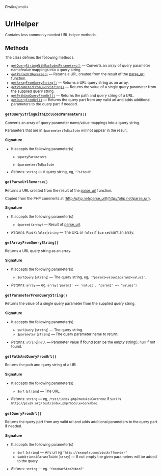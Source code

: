 <small>Piwik\</small>

UrlHelper
=========

Contains less commonly needed URL helper methods.

Methods
-------

The class defines the following methods:

- [`getQueryStringWithExcludedParameters()`](#getquerystringwithexcludedparameters) &mdash; Converts an array of query parameter name/value mappings into a query string.
- [`getParseUrlReverse()`](#getparseurlreverse) &mdash; Returns a URL created from the result of the [parse_url](http://php.net/manual/en/function.parse-url.php) function.
- [`getArrayFromQueryString()`](#getarrayfromquerystring) &mdash; Returns a URL query string as an array.
- [`getParameterFromQueryString()`](#getparameterfromquerystring) &mdash; Returns the value of a single query parameter from the supplied query string.
- [`getPathAndQueryFromUrl()`](#getpathandqueryfromurl) &mdash; Returns the path and query string of a URL.
- [`getQueryFromUrl()`](#getqueryfromurl) &mdash; Returns the query part from any valid url and adds additional parameters to the query part if needed.

<a name="getquerystringwithexcludedparameters" id="getquerystringwithexcludedparameters"></a>
<a name="getQueryStringWithExcludedParameters" id="getQueryStringWithExcludedParameters"></a>
### `getQueryStringWithExcludedParameters()`

Converts an array of query parameter name/value mappings into a query string.

Parameters that are in `$parametersToExclude` will not appear in the result.

#### Signature

-  It accepts the following parameter(s):
    - `$queryParameters`
      
    - `$parametersToExclude`
      

- *Returns:*  `string` &mdash;
    A query string, eg, `"?site=0"`.

<a name="getparseurlreverse" id="getparseurlreverse"></a>
<a name="getParseUrlReverse" id="getParseUrlReverse"></a>
### `getParseUrlReverse()`

Returns a URL created from the result of the [parse_url](http://php.net/manual/en/function.parse-url.php) function.

Copied from the PHP comments at [http://php.net/parse_url](http://php.net/parse_url).

#### Signature

-  It accepts the following parameter(s):
    - `$parsed` (`array`) &mdash;
       Result of [parse_url](http://php.net/manual/en/function.parse-url.php).

- *Returns:*  `Piwik\false`|`string` &mdash;
    The URL or `false` if `$parsed` isn't an array.

<a name="getarrayfromquerystring" id="getarrayfromquerystring"></a>
<a name="getArrayFromQueryString" id="getArrayFromQueryString"></a>
### `getArrayFromQueryString()`

Returns a URL query string as an array.

#### Signature

-  It accepts the following parameter(s):
    - `$urlQuery` (`string`) &mdash;
       The query string, eg, `'?param1=value1&param2=value2'`.

- *Returns:*  `array` &mdash;
    eg, `array('param1' => 'value1', 'param2' => 'value2')`

<a name="getparameterfromquerystring" id="getparameterfromquerystring"></a>
<a name="getParameterFromQueryString" id="getParameterFromQueryString"></a>
### `getParameterFromQueryString()`

Returns the value of a single query parameter from the supplied query string.

#### Signature

-  It accepts the following parameter(s):
    - `$urlQuery` (`string`) &mdash;
       The query string.
    - `$parameter` (`string`) &mdash;
       The query parameter name to return.

- *Returns:*  `string`|`null` &mdash;
    Parameter value if found (can be the empty string!), null if not found.

<a name="getpathandqueryfromurl" id="getpathandqueryfromurl"></a>
<a name="getPathAndQueryFromUrl" id="getPathAndQueryFromUrl"></a>
### `getPathAndQueryFromUrl()`

Returns the path and query string of a URL.

#### Signature

-  It accepts the following parameter(s):
    - `$url` (`string`) &mdash;
       The URL.

- *Returns:*  `string` &mdash;
    eg, `/test/index.php?module=CoreHome` if `$url` is `http://piwik.org/test/index.php?module=CoreHome`.

<a name="getqueryfromurl" id="getqueryfromurl"></a>
<a name="getQueryFromUrl" id="getQueryFromUrl"></a>
### `getQueryFromUrl()`

Returns the query part from any valid url and adds additional parameters to the query part if needed.

#### Signature

-  It accepts the following parameter(s):
    - `$url` (`string`) &mdash;
       Any url eg `"http://example.com/piwik/?foo=bar"`
    - `$additionalParamsToAdd` (`array`) &mdash;
       If not empty the given parameters will be added to the query.

- *Returns:*  `string` &mdash;
    eg. `"foo=bar&foo2=bar2"`

